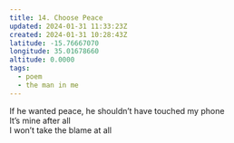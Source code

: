 ```yaml
---
title: 14. Choose Peace
updated: 2024-01-31 11:33:23Z
created: 2024-01-31 10:28:43Z
latitude: -15.76667070
longitude: 35.01678660
altitude: 0.0000
tags:
  - poem
  - the man in me
---
```


If he wanted peace, he shouldn’t have touched my phone  
It’s mine after all  
I won’t take the blame at all
